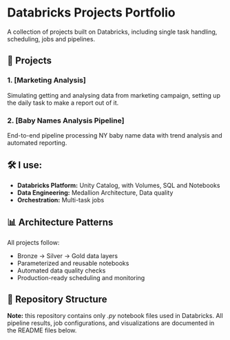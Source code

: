 # Databricks Projects Portfolio

A collection of projects built on Databricks, including single task handling, scheduling, jobs and pipelines.

## 🚀 Projects

### 1. [Marketing Analysis]
Simulating getting and analysing data from marketing campaign, setting up the daily task to make a report out of it.

### 2. [Baby Names Analysis Pipeline] 
End-to-end pipeline processing NY baby name data with trend analysis and automated reporting.

## 🛠️ I use:

- **Databricks Platform:** Unity Catalog, with Volumes, SQL and Notebooks
- **Data Engineering:** Medallion Architecture, Data quality
- **Orchestration:** Multi-task jobs

## 📊 Architecture Patterns

All projects follow:
- Bronze → Silver → Gold data layers
- Parameterized and reusable notebooks
- Automated data quality checks
- Production-ready scheduling and monitoring

## 📁 Repository Structure

**Note:** this repository contains only *.py* notebook files used in Databricks. All pipeline results, job configurations, and visualizations are documented in the README files below.
